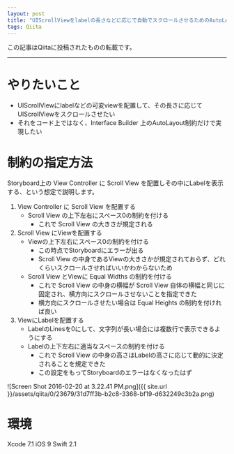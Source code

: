 ```yaml
---
layout: post
title: "UIScrollViewをlabelの長さなどに応じで自動でスクロールさせるためのAutoLayout制約"
tags: Qiita
---
```

この記事はQiitaに投稿されたものの転載です。

---
# やりたいこと
- UIScrollViewにlabelなどの可変viewを配置して、その長さに応じてUIScrollViewをスクロールさせたい
- それをコード上ではなく、Interface Builder 上のAutoLayout制約だけで実現したい



# 制約の指定方法

Storyboard上の View Controller に Scroll View を配置しその中にLabelを表示する、という想定で説明します。

1. View Controller に Scroll View を配置する
    - Scroll View の上下左右にスペース0の制約を付ける
        - これで Scroll View の大きさが規定される
1. Scroll View にViewを配置する
    - Viewの上下左右にスペース0の制約を付ける
        - この時点でStoryboardにエラーが出る
        - Scroll View の中身であるViewの大きさかが規定されておらず、どれくらいスクロールさせればいいかわからないため
    - Scroll View とViewに Equal Widths の制約を付ける
        - これで Scroll View の中身の横幅が Scroll View 自体の横幅と同じに固定され、横方向にスクロールさせないことを指定できた
        - 横方向にスクロールさせたい場合は Equal Heights の制約を付ければ良い
1. ViewにLabelを配置する
    - LabelのLinesを0にして、文字列が長い場合には複数行で表示できるようにする
    - Labelの上下左右に適当なスペースの制約を付ける
        - これで Scroll View の中身の高さはLabelの高さに応じて動的に決定されることを規定できた
        - この設定をもってStoryboardのエラーはなくなったはず


![Screen Shot 2016-02-20 at 3.22.41 PM.png]({{ site.url }}/assets/qiita/0/23679/31d7ff3b-b2c8-3368-bf19-d632249c3b2a.png)


# 環境
Xcode 7.1 
iOS 9
Swift 2.1
